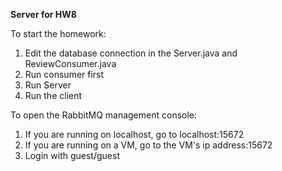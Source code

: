 **Server for HW8**

To start the homework:
1. Edit the database connection in the Server.java and ReviewConsumer.java
2. Run consumer first
3. Run Server
4. Run the client

To open the RabbitMQ management console:
1. If you are running on localhost, go to localhost:15672
2. If you are running on a VM, go to the VM's ip address:15672
3. Login with guest/guest